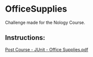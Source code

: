 # OfficeSupplies

Challenge made for the Nology Course.

## Instructions:
[Post Course - JUnit - Office Supplies.pdf](https://github.com/lanaFerrari/OfficeSupplies/files/8240130/Post.Course.-.JUnit.-.Office.Supplies.pdf)
